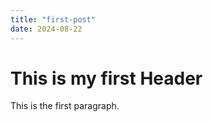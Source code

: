 ```yaml
---
title: "first-post"
date: 2024-08-22
---
```

# This is my first Header
This is the first paragraph.
